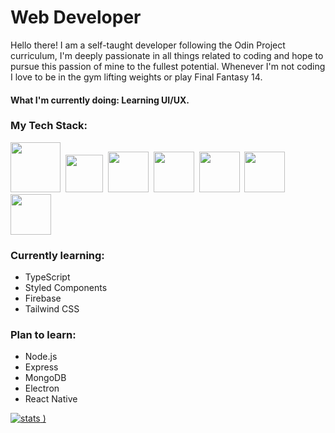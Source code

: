 # Web Developer

Hello there! I am a self-taught developer following the Odin Project curriculum,
I'm deeply passionate in all things related to coding and hope to pursue this passion of mine to the fullest potential.
Whenever I'm not coding I love to be in the gym lifting weights or play Final Fantasy 14.

#### What I'm currently doing: Learning UI/UX.

### My Tech Stack:
<img src="https://github.com/coherencez/tech-logos/blob/master/html5.png" width="80"/>&nbsp;&nbsp;<img src="https://github.com/coherencez/tech-logos/blob/master/css3.png" width="60"/>&nbsp;&nbsp;<img src="https://github.com/coherencez/tech-logos/blob/master/jslogo.png" width="65"/>&nbsp;&nbsp;<img src="https://github.com/coherencez/tech-logos/blob/master/react.png" width="65"/>&nbsp;&nbsp;<img src="https://github.com/remojansen/logo.ts/blob/master/ts.png" width="65"/>&nbsp;&nbsp;<img src="https://github.com/coherencez/tech-logos/blob/master/firebase.png" width="65">&nbsp;&nbsp;<img src="https://www.styled-components.com/atom.png" width="65"/>

### Currently learning:
- TypeScript
- Styled Components
- Firebase
- Tailwind CSS

### Plan to learn:
- Node.js
- Express
- MongoDB
- Electron
- React Native

[![stats](https://github-readme-stats.vercel.app/api?username=dvaanc&theme=yeblu&show_icons=true)
)](https://github.com/dvaanc/dvaanc)

<!--
**dvaanc/dvaanc** is a ✨ _special_ ✨ repository because its `README.md` (this file) appears on your GitHub profile.

Here are some ideas to get you started:

- 🔭 I’m currently working on ...
- 🌱 I’m currently learning ...
- 👯 I’m looking to collaborate on ...
- 🤔 I’m looking for help with ...
- 💬 Ask me about ...
- 📫 How to reach me: ...
- 😄 Pronouns: ...
- ⚡ Fun fact: ...
-->
